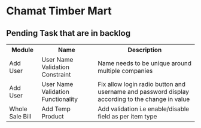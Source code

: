 # Chamat Timber Mart

<h2>Pending Task that are in backlog</h2>
<table>
<tr>
<th>Module</th>
<th>Name</th>
<th>Description</th>
</tr>
<tr>
  <td>Add User</td>
  <td>User Name Validation Constraint</td>
  <td>Name needs to be unique around multiple companies</td>
</tr>
<tr>
  <td>Add User</td>
  <td>User Name Validation Functionality</td>
  <td>Fix allow login radio button and username and password display according to the change in value</td>
</tr>
<tr>
  <td>Whole Sale Bill</td>
  <td>Add Temp Product</td>
  <td>Add validation i.e enable/disable field as per item type</td>
</tr>
</table>
